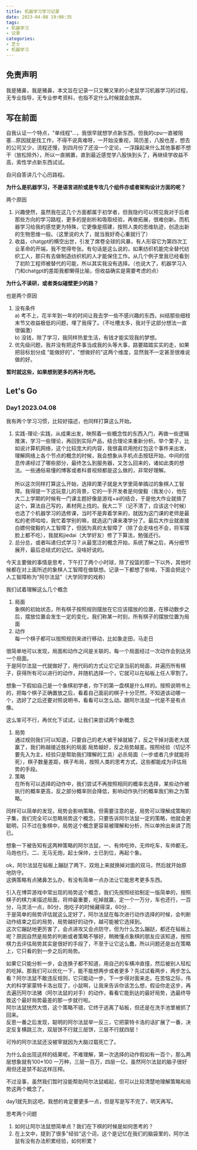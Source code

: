 ```yaml
---
title: 机器学习学习记录
date: 2023-04-08 19:08:35
tags:
- 机器学习
- 记录
categories:
- 芝士
- 机器学习
---
```

## 免责声明
我是猪鼻，我是猪鼻，本文旨在记录一只又懒又笨的小老鼠学习机器学习的过程，无专业指导，无专业参考资料，也指不定什么时候就会放弃。
<!-- more -->
## 写在前面
自我认证一个特点，"单线程"...，我很早就想学点新东西，但我的cpu一直被阻塞...原因就是找工作，不得不说真难呀，一开始没重视，简历差，八股也差，想去的公司又少，流程还慢，到四月份了还没一个定论，一浮躁起来什么其他事都不想干（放松除外），所以一直搁置，直到最近感觉学八股快到头了，再继续学收益不高，索性学点新东西试试。

自问自答讲几个心历路程。

**为什么是机器学习，不是语言进阶或是专攻几个组件亦或者架构设计方面的呢？**

两个原因
1. 兴趣使然，虽然我在这几个方面都属于初学者，但我隐约可以预见我对于后者那些方向的学习路程，更多的是剖析和吸取经验，再做拓展，很难创新。而机器学习给我的感觉更为特殊，它更像是搭建，按照人类的思维轨迹，创造出新的生物思维一般。（这里说的大了，就当我好奇心重就行了）
2. 收益，chatgpt的横空出世，引发了席卷全球的风暴，有人形容它为第四次工业革命的开端，我不觉得夸张。有句话是这么说的，如果纺织机能完全替代纺织工人，那只有去做制造纺织机的人才能保住工作。从几个例子里我已经看到了初阶工程师被替代的可能，所以其实我没有选择。（也说大了，机器学习入门和chatgpt的差距我都懒得比喻，但收益确实是需要考虑的点）

**为什么不读研，或者类似碰壁更少的路？**

也是两个原因
1. 没有条件  
   a) 考不上，花半年到一年的时间让我去学一些不感兴趣的东西，纠结那些细枝末节又收益极低的问题，埋了我得了。（不吐槽太多，我对于这部分想法一直很偏激）  
   b) 没钱，除了学习，我同样热爱生活，有钱才能实现我的梦想。
2. 优先级问题，我并没有把这件事当成我的头等大事，路要踏踏实实的走，如果把目标划分成 "能做好的"，"想做好的"这两个维度，显然我不一定甚至很难说做的好。


**暂时就这些，如果想到更多的再补充吧。**

## Let's Go
### Day1 2023.04.08
我有两个学习习惯，比较好描述，也同样打算这么开始。
1. 实践-理论-实践，从成果出发，映照着一些概念性的东西入门，再做一些逻辑推演，学习一些理论，再回到实际产品，结合理论来重新分析。举个栗子，比如说计算机网络，这个比较庞大的内容，我很喜欢用抢红包这个事件来出发，理解网络上各个节点的概念的时候，我会想象从手机点击按钮开始，中间的信息传递经过了哪些部分，最终怎么到服务器，又怎么回来的，诸如此类的想法。一些通俗易懂的博客或者科普视频都是这么做的，非常好理解。
   <br/>  
   所以这次同样打算这么开始，选择的栗子就是大学里简单搞过的象棋人工智障。我得提一下这玩意儿的背景，它的一手开发者是何俊毅（我发小），他在大二上学期的时候有一门课主题好像是游戏+ai的结合，于是他大作业就搞了这个，算法自己写的，素材网上找的。我大二下（记不清了，应该这个时候）也选了个机器学习的选修课，当时不是奔着学来的，就因为这门课的老师是最松的老师哈哈，我忙着学别的嘛，就选这门课来凑学分了。最后大作业就直接白嫖何俊毅的人工智障了，但因为真的太智障了（除了会走啥也不会，将军摆脸上都不吃），我就和jiedai（大学好友）修了下算法，勉强还行。
2. 总分总，或者叫递归式学习？从最宽泛的概念开始，系统了解之后，再分细节展开，最后总结式的记忆。没啥好说的。
  
今天主要做的事情是思考，下午打了两个小时球，除了投篮的那一下以外，其他时候都在对上面所述的象棋人工智障在做联想。记录一下都想了些啥，下面会把这个人工智障称为"阿尔法鼠"（大学同学的戏称）  

我们试着理解这么几个概念
1. 局面  
   象棋的初始状态，所有棋子按照规则摆放在它应该摆放的位置，在移动数步之后，摆放位置会发生一定的变化，我们称某一时刻，所有棋子的摆放位置为局面
2. 动作  
   每一个棋子都可以按照规则来进行移动，比如象走田，马走日  

很简单地可以发现，局面和动作之间是关联的，每一个局面经过一次动作会到达另一个局面。  
于是阿尔法鼠一代就做好了，用代码的方式让它记录当前的局面，并遍历所有棋子，获得所有可以进行的动作，并随机选择一个，它就可以在毡板上任人宰割了。  
  
想象一下假如自己是一个象棋初学者，你下的第一盘棋是什么样的。按照说明书上的，把每个棋子正确置放之后，看着自己面前的棋子十分茫然，不知道该动哪一个，选好了之后还要对照说明书，看看可以怎么动。跟阿尔法鼠一代是不是有点像。

这么笨可不行，再优化下试试，让我们来尝试两个新概念
1. 局势  
   通过规则我们可以知道，只要自己的老大被干掉就输了，反之干掉对面老大就赢了，我们称越接近胜利的局面 局势越好，反之局势越差。按照经验（切记不要先入为主，经验只是帮助我们理解的工具）必杀局面（一步或者几步就能将死），棋子数量差距，棋子布局，按照人类的思考方式，这些都能成为评估局势的手段。
2. 策略  
   在所有可以选择的动作中，我们尝试不再按照相同的概率去选择，某些动作被执行的概率更高，反之部分概率则会降低，影响动作执行的概率我们称之为策略。

同样可以简单的发现，局势会影响策略，但需要注意的是，局势可以理解成策略的子集，我们完全可以忽略局势这个概念，只要告诉阿尔法鼠一定的策略，他就会更聪明，只不过在象棋中，局势这个概念更容易被理解和分析，所以单拎出来讲了而已。

想象一下被告知有这两种策略的阿尔法鼠，一、有帅吃帅，无帅吃车，车帅都无，马炮也行。二、无马无炮，起士保帅，士已到位，再起个象。  

ok，阿尔法鼠在毡板上蹦跶了两下，双炮上来就换掉对面的双马，然后就开始原地防守。  
这俩策略有点猪鼻怎么办，有没有简单一点办法让它能思考更多东西。  

引入在博弈游戏中常出现的局势这个概念，我们先按照经验制定一版简单的，按照棋子的棋力来描述局面，将帅最重要，吃掉就赢，定一个一万分，车也还行，一百分，马灵活一点，80分，炮吃子的时候藏得深，60分...  
于是简单的局势评估就这么定好了，阿尔法鼠在每次进行动作选择的时候，会判断动作结束之后的局势，局势越好的动作，越可能被它选择到。  
这次它蹦跶地更厉害了，会点进攻又会点防守，但为什么怎么蹦跶，都还在毡板上呢？原因自然是局势的判断或者策略不够好，稍微懂点象棋的朋友应该知道，按照棋力去评估局势其实是很好的手段了，不至于让它这么蠢，所以问题还是出在策略上，它只看的到一步之后的局势。  

如果它只能分析一步，会连换子都不知道，用自己的车横冲直撞，然后被别人轻松的吃掉。那我们可以优化一下，能不能想两步或者更多？先试试看两步，两步怎么看？阿尔法鼠不敢违反规则，它只能动一步，下一步得对面来走。在苦恼之际，伟大的科学家蒙特卡洛出现了，小鼠啊，让我来告诉你该怎么想，假设你走这步，再去遍历阿尔法猪（阿尔法鼠的对手）的动作，看看它能到达的最好局势，选最终导致这个最好局势最差的那一步就行啦。  
阿尔法鼠恍然大悟，这个策略不错，它终于逃离了毡板，但还是在洗手池里被抓了回来。  
反思一番之后发现，聪明的阿尔法鼠举一反三，它把蒙特卡洛的话扩展了一番，决定反复横跳三次，双层饼不行就三层饼，三层不行就四层！  
  
可怜的阿尔法鼠还没被宰就因为大脑过载死亡了。  

为什么会出现这样的结果呢，不难理解，第一次选择的动作假如有一百个，那么两层想象就有100*100 一万种，三层一百万，四层一亿，虽然阿尔法鼠的脑子很好用但还是禁不起这样压榨。  

不过没事，虽然我们暂时没能帮助阿尔法鼠崛起，但可以比较清楚地理解策略和局势这两个概念了。  

day1就先到这吧，我想的肯定要更多一点，但是写是写不完了，明天再写。

思考两个问题  
1. 如何让阿尔法鼠想简单点？我们在下棋的时候是如何思考的？
2. 在上文中，提到了很多"经验"这个词，这个是记忆在我们的脑袋里的，阿尔法鼠有没有办法积累经验，如何积累？

   
